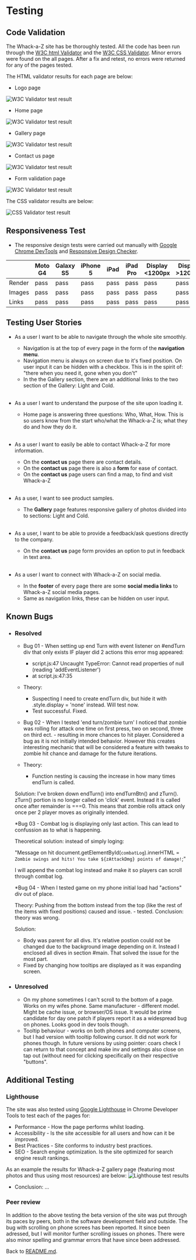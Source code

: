 # Testing
## Code Validation
The Whack-a-Z site has be thoroughly tested. All the code has been run through the [W3C html Validator](https://validator.w3.org/) and the [W3C CSS Validator](https://jigsaw.w3.org/css-validator/). Minor errors were found on the all pages. After a fix and retest, no errors were returned for any of the pages tested. 

The HTML validator results for each page are below:

* Logo page

![W3C Validator test result](assets/image/Readme-images/01_validation-index.html.jpg)

* Home page

![W3C Validator test result](assets/image/Readme-images/02_validation-home.html.jpg)

* Gallery page

![W3C Validator test result](assets/image/Readme-images/03_validation-gallery.html.jpg)

* Contact us page

![W3C Validator test result](assets/image/Readme-images/04_validation-form.html.jpg)

* Form validation page

![W3C Validator test result](assets/image/Readme-images/05_validation-submission.html.jpg)

The CSS validator results are below:

![CSS Validator test result](assets/image/Readme-images/06_validation-style.css.jpg)

## Responsiveness Test

* The responsive design tests were carried out manually with [Google Chrome DevTools](https://developer.chrome.com/docs/devtools/) and [Responsive Design Checker](https://www.responsivedesignchecker.com/checker.php?url=https%3A%2F%2Fsimonczedu.github.io%2FFuture-Window---CI-Project---01%2F&width=1920&height=1200).

|        | Moto G4 | Galaxy S5 | iPhone 5 | iPad | iPad Pro | Display <1200px | Display >1200px |
|--------|---------|-----------|----------|------|----------|-----------------|-----------------|
| Render | pass    | pass      | pass     | pass | pass     | pass            | pass            |
| Images | pass    | pass      | pass     | pass | pass     | pass            | pass            |
| Links  | pass    | pass      | pass     | pass | pass     | pass            | pass            |

## Testing User Stories

* As a user I want to be able to navigate through the whole site smoothly.
    * Navigation is at the top of every page in the form of the **navigation menu**.
    * Navigation menu is always on screen due to it's fixed position. On user input it can be hidden with a checkbox. This is in the spirit of: "there when you need it, gone when you don't" 
    * In the the Gallery section, there are an additional links to the two section of the Gallery: Light and Cold.

    <br>
* As a user I want to understand the purpose of the site upon loading it.
    * Home page is answering three questions: Who, What, How. This is so users know from the start who/what the Whack-a-Z is; what they do and how they do it. 

    <br>
* As a user I want to easily be able to contact Whack-a-Z for more information.
    * On the **contact us** page there are contact details.
    * On the **contact us** page there is also a **form** for ease of contact.
    * On the **contact us** page users can find a map, to find and visit Whack-a-Z

    <br>
* As a user, I want to see product samples.
    * The **Gallery** page features responsive gallery of photos divided into to sections: Light and Cold.

    <br>
* As a user, I want to be able to provide a feedback/ask questions directly to the company.
    * On the **contact us** page form provides an option to put in feedback in text area.

    <br>
* As a user I want to connect with Whack-a-Z on social media.
    * In the **footer** of every page there are some **social media links** to Whack-a-Z social media pages. 
    * Same as navigation links, these can be hidden on user input.

## Known Bugs
* ### Resolved

	* Bug 01 - When setting up end Turn with event listener on #endTurn div that only exists IF player did 2 actions this error msg appeared:

		* script.js:47 Uncaught TypeError: Cannot read properties of null (reading 'addEventListener')
		* at script.js:47:35

	* Theory:
		* Suspecting I need to create endTurn div, but hide it with .style.display = 'none' instead. Will test now.
		* Test successful. Fixed.
	

	* Bug 02 - When I tested 'end turn/zombie turn' I noticed that zombie was rolling for attack one time on first press, two on second, three on third ect. - resulting in more chances to hit player. Considered a bug as it is not initially intended behavior. However this creates interesting mechanic that will be considered a feature with tweaks to zombie hit chance and damage for the future iterations.

	* Theory:
		* Function nesting is causing the increase in how many times endTurn is called.

	Solution:
	I've broken down endTurn() into endTurnBtn() and zTurn(). zTurn() portion is no longer called on 'click' event. Instead it is called once after remainder is ===0. This means that zombie rolls attack only once per 2 player moves as originally intended.

	*Bug 03 - Combat log is displaying only last action. This can lead to confussion as to what is happening. 

	Theoretical solution:
	instead of simply loging:

	"Message on hit
	document.getElementById(`combatLog`).innerHTML = `Zombie swings and hits! You take ${zAttackDmg} points of damage!`;"

	I will append the combat log instead and make it so players can scroll through combat log.

	*Bug 04 - When I tested game on my phone initial load had "actions" div out of place. 

	Theory:
	Pushing from the bottom instead from the top (like the rest of the items with fixed positions) caused and issue. - tested. Conclusion: theory was wrong.

	Solution:
	- Body was parent for all divs. It's relative postion could not be changed due to the background image depending on it. Instead I enclosed all dives in section #main. That solved the issue for the most part.
	- Fixed by changing how tooltips are displayed as it was expanding screen.

* ### Unresolved

    * On my phone sometimes I can't scroll to the bottom of a page. Works on my wifes phone. Same manufacturer - different model. Might be cache issue, or browser/OS issue. It would be prime candidate for day one patch if players report it as a widespread bug on phones. Looks good in dev tools though.
	* Tooltip behaviour - works on both phones and computer screens, but I had version with tooltip following cursor. It did not work for phones though. In future versions by using pointer: coars check I can return to that concept and make inv and settings also close on tap out (without need for clicking specifically on their respective "buttons".


## Additional Testing
### Lighthouse
The site was also tested using [Google Lighthouse](https://developers.google.com/web/tools/lighthouse) in Chrome Developer Tools to test each of the pages for:
* Performance - How the page performs whilst loading.
* Accessibility - Is the site accessible for all users and how can it be improved.
* Best Practices - Site conforms to industry best practices.
* SEO - Search engine optimization. Is the site optimized for search engine result rankings.

As an example the results for Whack-a-Z gallery page (featuring most photos and thus using most resources) are below:
![Lighthouse test results](assets/image/Readme-images/08_speed-test.jpg)

* Conclusion: ...

### Peer review
In addition to the above testing the beta version of the site was put through its paces by peers, both in the software development field and outside. The bug with scrolling on phone screes has been reported. It since been adressed, but I will monitor further scrolling issues on phones. There were also minor spelling and grammar errors that have since been addressed.

Back to [README.md](./README.md#testing).